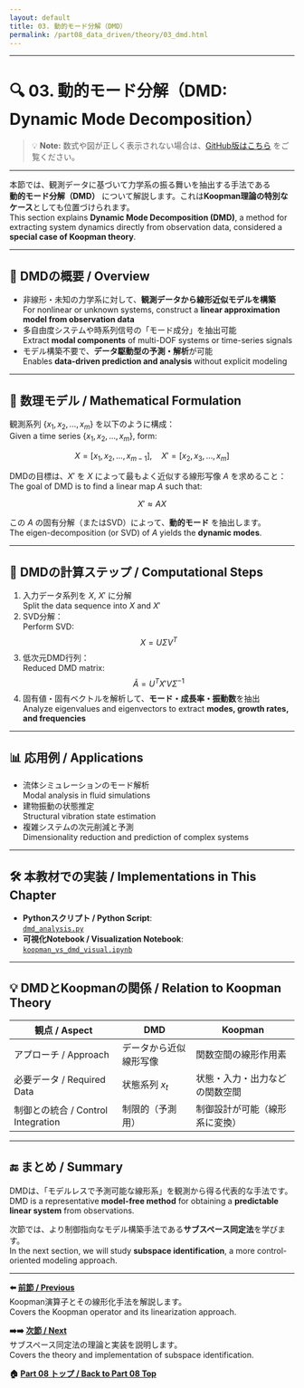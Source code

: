 ```yaml
---
layout: default
title: 03. 動的モード分解（DMD）
permalink: /part08_data_driven/theory/03_dmd.html
---
```


---

# 🔍 03. 動的モード分解（DMD: Dynamic Mode Decomposition）

> 💡 **Note:** 数式や図が正しく表示されない場合は、[GitHub版はこちら](https://github.com/Samizo-AITL/EduController/blob/main/part08_data_driven/theory/03_dmd.md) をご覧ください。

---

本節では、観測データに基づいて力学系の振る舞いを抽出する手法である  
**動的モード分解（DMD）** について解説します。これは**Koopman理論の特別なケース**としても位置づけられます。  
This section explains **Dynamic Mode Decomposition (DMD)**, a method for extracting system dynamics directly from observation data, considered a **special case of Koopman theory**.

---

## 🎯 DMDの概要 / Overview

- 非線形・未知の力学系に対して、**観測データから線形近似モデルを構築**  
  For nonlinear or unknown systems, construct a **linear approximation model from observation data**  
- 多自由度システムや時系列信号の「モード成分」を抽出可能  
  Extract **modal components** of multi-DOF systems or time-series signals  
- モデル構築不要で、**データ駆動型の予測・解析**が可能  
  Enables **data-driven prediction and analysis** without explicit modeling

---

## 🧠 数理モデル / Mathematical Formulation

観測系列 $\{x_1, x_2, \dots, x_m\}$ を以下のように構成：  
Given a time series $\{x_1, x_2, \dots, x_m\}$, form:

$$
X = [x_1, x_2, \dots, x_{m-1}], \quad X' = [x_2, x_3, \dots, x_m]
$$

DMDの目標は、$X'$ を $X$ によって最もよく近似する線形写像 $A$ を求めること：  
The goal of DMD is to find a linear map $A$ such that:

$$
X' \approx A X
$$

この $A$ の固有分解（またはSVD）によって、**動的モード** を抽出します。  
The eigen-decomposition (or SVD) of $A$ yields the **dynamic modes**.

---

## 📐 DMDの計算ステップ / Computational Steps

1. 入力データ系列を $X$, $X'$ に分解  
   Split the data sequence into $X$ and $X'$  
2. SVD分解：  
   Perform SVD:
   $$
   X = U \Sigma V^T
   $$
3. 低次元DMD行列：  
   Reduced DMD matrix:
   $$
   \tilde{A} = U^T X' V \Sigma^{-1}
   $$
4. 固有値・固有ベクトルを解析して、**モード・成長率・振動数**を抽出  
   Analyze eigenvalues and eigenvectors to extract **modes, growth rates, and frequencies**

---

## 📊 応用例 / Applications

- 流体シミュレーションのモード解析  
  Modal analysis in fluid simulations  
- 建物振動の状態推定  
  Structural vibration state estimation  
- 複雑システムの次元削減と予測  
  Dimensionality reduction and prediction of complex systems

---

## 🛠️ 本教材での実装 / Implementations in This Chapter

- **Pythonスクリプト / Python Script**:  
  [`dmd_analysis.py`](https://samizo-aitl.github.io/EduController/part08_data_driven/simulation/dmd_analysis.py)  
- **可視化Notebook / Visualization Notebook**:  
  [`koopman_vs_dmd_visual.ipynb`](https://samizo-aitl.github.io/EduController/part08_data_driven/notebooks/koopman_vs_dmd_visual.ipynb)

---

## 💡 DMDとKoopmanの関係 / Relation to Koopman Theory

| 観点 / Aspect | DMD | Koopman |
|--------------|-----|---------|
| アプローチ / Approach | データから近似線形写像 | 関数空間の線形作用素 |
| 必要データ / Required Data | 状態系列 $x_t$ | 状態・入力・出力などの関数空間 |
| 制御との統合 / Control Integration | 制限的（予測用） | 制御設計が可能（線形系に変換） |

---

## 🔚 まとめ / Summary

DMDは、「モデルレスで予測可能な線形系」を観測から得る代表的な手法です。  
DMD is a representative **model-free method** for obtaining a **predictable linear system** from observations.  

次節では、より制御指向なモデル構築手法である**サブスペース同定法**を学びます。  
In the next section, we will study **subspace identification**, a more control-oriented modeling approach.

---

**⬅️ [前節 / Previous](https://samizo-aitl.github.io/EduController/part08_data_driven/theory/02_koopman_operator.html)**  
Koopman演算子とその線形化手法を解説します。  
Covers the Koopman operator and its linearization approach.

**➡️➡️ [次節 / Next](https://samizo-aitl.github.io/EduController/part08_data_driven/theory/04_subspace_id.html)**  
サブスペース同定法の理論と実装を説明します。  
Covers the theory and implementation of subspace identification.

**🏠 [Part 08 トップ / Back to Part 08 Top](https://samizo-aitl.github.io/EduController/part08_data_driven/)**
